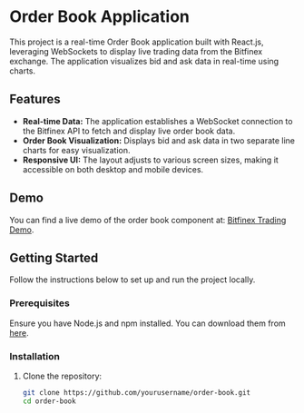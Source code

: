 # Order Book Application

This project is a real-time Order Book application built with React.js, leveraging WebSockets to display live trading data from the Bitfinex exchange. The application visualizes bid and ask data in real-time using charts.

## Features

- **Real-time Data:** The application establishes a WebSocket connection to the Bitfinex API to fetch and display live order book data.
- **Order Book Visualization:** Displays bid and ask data in two separate line charts for easy visualization.
- **Responsive UI:** The layout adjusts to various screen sizes, making it accessible on both desktop and mobile devices.

## Demo

You can find a live demo of the order book component at: [Bitfinex Trading Demo](https://trading.bitfinex.com/t?demo=true).

## Getting Started

Follow the instructions below to set up and run the project locally.

### Prerequisites

Ensure you have Node.js and npm installed. You can download them from [here](https://nodejs.org/).

### Installation

1. Clone the repository:

   ```bash
   git clone https://github.com/yourusername/order-book.git
   cd order-book
